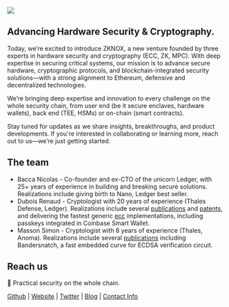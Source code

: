 [category]: <> (General)
[date]: <> (2025/02/18)
[title]: <> (Introducing ZKNOX)

![](../../../../../images/zknoxlogo.jpeg)


 
## Advancing Hardware Security & Cryptography.

Today, we’re excited to introduce ZKNOX, a new venture founded by three experts in hardware security and cryptography (ECC, ZK, MPC). With deep expertise in securing critical systems, our mission is to advance secure hardware, cryptographic protocols, and blockchain-integrated security solutions—with a strong alignment to Ethereum, defensive and decentralized technologies.

We’re bringing deep expertise and innovation to every challenge on the whole security chain, from user end (be it secure enclaves, hardware wallets), back end (TEE, HSMs) or on-chain (smart contracts).

Stay tuned for updates as we share insights, breakthroughs, and product developments. If you're interested in collaborating or learning more, reach out to us—we’re just getting started.


## The team


- Bacca Nicolas - Co-founder and ex-CTO of the unicorn Ledger, with 25+ years of experience in building and breaking secure solutions. Realizations include giving birth to Nano, Ledger best seller.
- Dubois Renaud - Cryptologist with 20 years of experience (Thales Defense, Ledger). Realizations include several [publications](https://dblp.org/pid/26/211.html) and [patents](https://patents.google.com/?inventor=Renaud+Dubois), and delivering the fastest generic [ecc](https://github.com/rdubois-crypto/FreshCryptoLib/blob/master/README.md) implementations, including passkeys integrated in Coinbase Smart Wallet.  
- Masson Simon - Cryptologist with 8 years of experience (Thales, Anoma).
Realizations include several [publications](https://dblp.org/pid/218/7096.html) including Bandersnatch, a fast embedded curve for ECDSA verification circuit.
 
## Reach us

🔐 Practical security on the whole chain.

[Github](https://github.com/zknoxhq) | [Website](https://www.zknox.eth.limo) | [Twitter](https://x.com/zknoxhq) | [Blog](https://zknox.eth.limo) | [Contact Info](mailto:gm@zknox.com)
